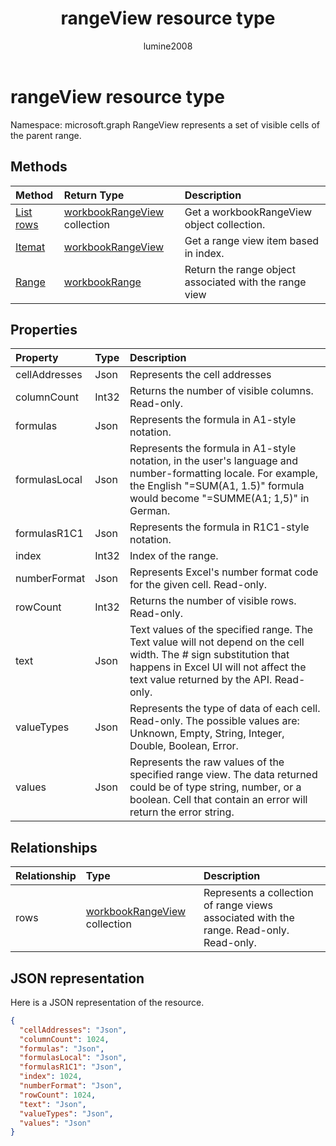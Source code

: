 ﻿---
title: "rangeView resource type"
description: "RangeView represents a set of visible cells of the parent range."
author: "lumine2008"
localization_priority: Normal
ms.prod: "excel"
doc_type: resourcePageType
---

# rangeView resource type

Namespace: microsoft.graph
RangeView represents a set of visible cells of the parent range.

## Methods

| Method                                             | Return Type                                          | Description                                            |
| :------------------------------------------------- | :--------------------------------------------------- | :----------------------------------------------------- |
| [List rows](../api/workbookrangeview-list-rows.md) | [workbookRangeView](workbookrangeview.md) collection | Get a workbookRangeView object collection.             |
| [Itemat](../api/workbookrangeview-itemat.md)       | [workbookRangeView](workbookrangeview.md)            | Get a range view item based in index.                  |
| [Range](../api/workbookrangeview-range.md)         | [workbookRange](range.md)                            | Return the range object associated with the range view |

## Properties

| Property      | Type  | Description                                                                                                                                                                                           |
| :------------ | :---- | :---------------------------------------------------------------------------------------------------------------------------------------------------------------------------------------------------- |
| cellAddresses | Json  | Represents the cell addresses                                                                                                                                                                         |
| columnCount   | Int32 | Returns the number of visible columns. Read-only.                                                                                                                                                     |
| formulas      | Json  | Represents the formula in A1-style notation.                                                                                                                                                          |
| formulasLocal | Json  | Represents the formula in A1-style notation, in the user's language and number-formatting locale. For example, the English "=SUM(A1, 1.5)" formula would become "=SUMME(A1; 1,5)" in German.          |
| formulasR1C1  | Json  | Represents the formula in R1C1-style notation.                                                                                                                                                        |
| index         | Int32 | Index of the range.                                                                                                                                                                                   |
| numberFormat  | Json  | Represents Excel's number format code for the given cell. Read-only.                                                                                                                                  |
| rowCount      | Int32 | Returns the number of visible rows. Read-only.                                                                                                                                                        |
| text          | Json  | Text values of the specified range. The Text value will not depend on the cell width. The # sign substitution that happens in Excel UI will not affect the text value returned by the API. Read-only. |
| valueTypes    | Json  | Represents the type of data of each cell. Read-only. The possible values are: Unknown, Empty, String, Integer, Double, Boolean, Error.                                                                |
| values        | Json  | Represents the raw values of the specified range view. The data returned could be of type string, number, or a boolean. Cell that contain an error will return the error string.                      |

## Relationships

| Relationship | Type                                                 | Description                                                                             |
| :----------- | :--------------------------------------------------- | :-------------------------------------------------------------------------------------- |
| rows         | [workbookRangeView](workbookrangeview.md) collection | Represents a collection of range views associated with the range. Read-only.	Read-only. |

## JSON representation

Here is a JSON representation of the resource.

<!-- {
  "blockType": "resource",
  "baseType": "microsoft.graph.entity",
  "optionalProperties": [  ],
  "@odata.type": "microsoft.graph.workbookRangeView"
}-->

```json
{
  "cellAddresses": "Json",
  "columnCount": 1024,
  "formulas": "Json",
  "formulasLocal": "Json",
  "formulasR1C1": "Json",
  "index": 1024,
  "numberFormat": "Json",
  "rowCount": 1024,
  "text": "Json",
  "valueTypes": "Json",
  "values": "Json"
}
```

